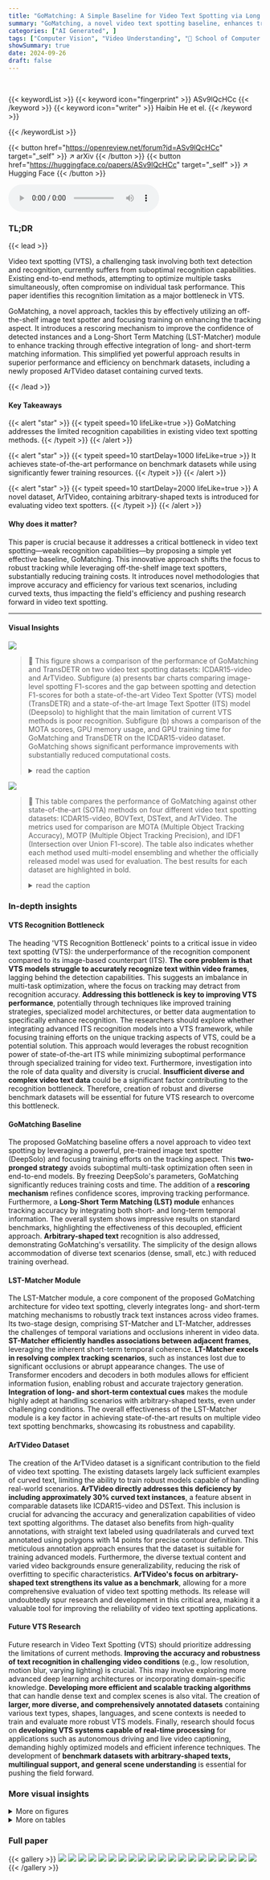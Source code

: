 ```yaml
---
title: "GoMatching: A Simple Baseline for Video Text Spotting via Long and Short Term Matching"
summary: "GoMatching, a novel video text spotting baseline, enhances tracking efficiency while maintaining strong recognition by integrating long- and short-term matching via a Transformer-based module and a re..."
categories: ["AI Generated", ]
tags: ["Computer Vision", "Video Understanding", "🏢 School of Computer Science, National Engineering Research Center for Multimedia Software, and Institute of Artificial Intelligence, Wuhan University",]
showSummary: true
date: 2024-09-26
draft: false
---
```


<br>

{{< keywordList >}}
{{< keyword icon="fingerprint" >}} ASv9lQcHCc {{< /keyword >}}
{{< keyword icon="writer" >}} Haibin He et el. {{< /keyword >}}
 
{{< /keywordList >}}

{{< button href="https://openreview.net/forum?id=ASv9lQcHCc" target="_self" >}}
↗ arXiv
{{< /button >}}
{{< button href="https://huggingface.co/papers/ASv9lQcHCc" target="_self" >}}
↗ Hugging Face
{{< /button >}}



<audio controls>
    <source src="https://ai-paper-reviewer.com/ASv9lQcHCc/podcast.wav" type="audio/wav">
    Your browser does not support the audio element.
</audio>


### TL;DR


{{< lead >}}

Video text spotting (VTS), a challenging task involving both text detection and recognition, currently suffers from suboptimal recognition capabilities. Existing end-to-end methods, attempting to optimize multiple tasks simultaneously, often compromise on individual task performance. This paper identifies this recognition limitation as a major bottleneck in VTS. 

GoMatching, a novel approach, tackles this by effectively utilizing an off-the-shelf image text spotter and focusing training on enhancing the tracking aspect.  It introduces a rescoring mechanism to improve the confidence of detected instances and a Long-Short Term Matching (LST-Matcher) module to enhance tracking through effective integration of long- and short-term matching information. This simplified yet powerful approach results in superior performance and efficiency on benchmark datasets, including a newly proposed ArTVideo dataset containing curved texts.

{{< /lead >}}


#### Key Takeaways

{{< alert "star" >}}
{{< typeit speed=10 lifeLike=true >}} GoMatching addresses the limited recognition capabilities in existing video text spotting methods. {{< /typeit >}}
{{< /alert >}}

{{< alert "star" >}}
{{< typeit speed=10 startDelay=1000 lifeLike=true >}} It achieves state-of-the-art performance on benchmark datasets while using significantly fewer training resources. {{< /typeit >}}
{{< /alert >}}

{{< alert "star" >}}
{{< typeit speed=10 startDelay=2000 lifeLike=true >}} A novel dataset, ArTVideo, containing arbitrary-shaped texts is introduced for evaluating video text spotters. {{< /typeit >}}
{{< /alert >}}

#### Why does it matter?
This paper is crucial because it addresses a critical bottleneck in video text spotting—weak recognition capabilities—by proposing a simple yet effective baseline, GoMatching.  This innovative approach shifts the focus to robust tracking while leveraging off-the-shelf image text spotters, substantially reducing training costs. It introduces novel methodologies that improve accuracy and efficiency for various text scenarios, including curved texts,  thus impacting the field's efficiency and pushing research forward in video text spotting.

------
#### Visual Insights



![](https://ai-paper-reviewer.com/ASv9lQcHCc/figures_1_1.jpg)

> 🔼 This figure shows a comparison of the performance of GoMatching and TransDETR on two video text spotting datasets: ICDAR15-video and ArTVideo.  Subfigure (a) presents bar charts comparing image-level spotting F1-scores and the gap between spotting and detection F1-scores for both a state-of-the-art Video Text Spotter (VTS) model (TransDETR) and a state-of-the-art Image Text Spotter (ITS) model (Deepsolo) to highlight that the main limitation of current VTS methods is poor recognition. Subfigure (b) shows a comparison of the MOTA scores, GPU memory usage, and GPU training time for GoMatching and TransDETR on the ICDAR15-video dataset.  GoMatching shows significant performance improvements with substantially reduced computational costs.
> <details>
> <summary>read the caption</summary>
> Figure 1: (a) 'Gap between Spot. & Det.': the gap between spotting and detection F1-score. As the spotting task involves recognizing the results of the detection process, the detection score is indeed the upper bound of spotting performance. The larger the gap, the poorer the recognition ability. Compared to the ITS model (Deepsolo [5]), the VTS model (TransDETR [12]) presents unsatisfactory image-level text spotting F1-scores, which lag far behind its detection performance, especially on ArTVideo with curved text. It indicates recognition capability is a main bottleneck in the VTS model. (b) GoMatching outperforms TransDETR by over 12 MOTA on ICDAR15-video while saving 197 training GPU hours and 10.8GB memory. Notice that since the pre-training strategies and settings vary between TransDETR and GoMatching, the comparison is focused on the fine-tuning stage.
> </details>





![](https://ai-paper-reviewer.com/ASv9lQcHCc/tables_7_1.jpg)

> 🔼 This table compares the performance of GoMatching against other state-of-the-art (SOTA) methods on four different video text spotting datasets: ICDAR15-video, BOVText, DSText, and ArTVideo.  The metrics used for comparison are MOTA (Multiple Object Tracking Accuracy), MOTP (Multiple Object Tracking Precision), and IDF1 (Intersection over Union F1-score).  The table also indicates whether each method used multi-model ensembling and whether the officially released model was used for evaluation.  The best results for each dataset are highlighted in bold.
> <details>
> <summary>read the caption</summary>
> Table 1: Comparison results with SOTA methods on four distinct datasets. ‘†’ denotes that the results are collected from the official competition website. ‘*’: we use the officially released model for evaluation. ‘M-ME’ indicates whether multi-model ensembling is used. ‘Y’ and ‘N’ stand for yes and no. The best and second-best results are marked in bold and underlined, respectively.
> </details>





### In-depth insights


#### VTS Recognition Bottleneck
The heading 'VTS Recognition Bottleneck' points to a critical issue in video text spotting (VTS): the underperformance of the recognition component compared to its image-based counterpart (ITS).  **The core problem is that VTS models struggle to accurately recognize text within video frames**, lagging behind the detection capabilities. This suggests an imbalance in multi-task optimization, where the focus on tracking may detract from recognition accuracy.  **Addressing this bottleneck is key to improving VTS performance**, potentially through techniques like improved training strategies, specialized model architectures, or better data augmentation to specifically enhance recognition.  The researchers should explore whether integrating advanced ITS recognition models into a VTS framework, while focusing training efforts on the unique tracking aspects of VTS, could be a potential solution. This approach would leverages the robust recognition power of state-of-the-art ITS while minimizing suboptimal performance through specialized training for video text.  Furthermore, investigation into the role of data quality and diversity is crucial.  **Insufficient diverse and complex video text data** could be a significant factor contributing to the recognition bottleneck.  Therefore, creation of robust and diverse benchmark datasets will be essential for future VTS research to overcome this bottleneck.

#### GoMatching Baseline
The proposed GoMatching baseline offers a novel approach to video text spotting by leveraging a powerful, pre-trained image text spotter (DeepSolo) and focusing training efforts on the tracking aspect.  This **two-pronged strategy** avoids suboptimal multi-task optimization often seen in end-to-end models.  By freezing DeepSolo's parameters, GoMatching significantly reduces training costs and time. The addition of a **rescoring mechanism** refines confidence scores, improving tracking performance. Furthermore, a **Long-Short Term Matching (LST) module** enhances tracking accuracy by integrating both short- and long-term temporal information.  The overall system shows impressive results on standard benchmarks, highlighting the effectiveness of this decoupled, efficient approach.  **Arbitrary-shaped text** recognition is also addressed, demonstrating GoMatching's versatility.  The simplicity of the design allows accommodation of diverse text scenarios (dense, small, etc.) with reduced training overhead.

#### LST-Matcher Module
The LST-Matcher module, a core component of the proposed GoMatching architecture for video text spotting, cleverly integrates long- and short-term matching mechanisms to robustly track text instances across video frames.  Its two-stage design, comprising ST-Matcher and LT-Matcher, addresses the challenges of temporal variations and occlusions inherent in video data. **ST-Matcher efficiently handles associations between adjacent frames**, leveraging the inherent short-term temporal coherence. **LT-Matcher excels in resolving complex tracking scenarios**, such as instances lost due to significant occlusions or abrupt appearance changes. The use of Transformer encoders and decoders in both modules allows for efficient information fusion, enabling robust and accurate trajectory generation.  **Integration of long- and short-term contextual cues** makes the module highly adept at handling scenarios with arbitrary-shaped texts, even under challenging conditions.  The overall effectiveness of the LST-Matcher module is a key factor in achieving state-of-the-art results on multiple video text spotting benchmarks, showcasing its robustness and capability.

#### ArTVideo Dataset
The creation of the ArTVideo dataset is a significant contribution to the field of video text spotting.  The existing datasets largely lack sufficient examples of curved text, limiting the ability to train robust models capable of handling real-world scenarios.  **ArTVideo directly addresses this deficiency by including approximately 30% curved text instances**, a feature absent in comparable datasets like ICDAR15-video and DSText. This inclusion is crucial for advancing the accuracy and generalization capabilities of video text spotting algorithms.  The dataset also benefits from high-quality annotations, with straight text labeled using quadrilaterals and curved text annotated using polygons with 14 points for precise contour definition. This meticulous annotation approach ensures that the dataset is suitable for training advanced models.   Furthermore, the diverse textual content and varied video backgrounds ensure generalizability, reducing the risk of overfitting to specific characteristics.  **ArTVideo's focus on arbitrary-shaped text strengthens its value as a benchmark**, allowing for a more comprehensive evaluation of video text spotting methods. Its release will undoubtedly spur research and development in this critical area, making it a valuable tool for improving the reliability of video text spotting applications.

#### Future VTS Research
Future research in Video Text Spotting (VTS) should prioritize addressing the limitations of current methods.  **Improving the accuracy and robustness of text recognition in challenging video conditions** (e.g., low resolution, motion blur, varying lighting) is crucial. This may involve exploring more advanced deep learning architectures or incorporating domain-specific knowledge.  **Developing more efficient and scalable tracking algorithms** that can handle dense text and complex scenes is also vital.  The creation of **larger, more diverse, and comprehensively annotated datasets**  containing various text types, shapes, languages, and scene contexts is needed to train and evaluate more robust VTS models.  Finally, research should focus on **developing VTS systems capable of real-time processing** for applications such as autonomous driving and live video captioning, demanding highly optimized models and efficient inference techniques.  The development of **benchmark datasets with arbitrary-shaped texts, multilingual support, and general scene understanding** is essential for pushing the field forward.


### More visual insights

<details>
<summary>More on figures
</summary>


![](https://ai-paper-reviewer.com/ASv9lQcHCc/figures_3_1.jpg)

> 🔼 The figure illustrates the architecture of GoMatching, a video text spotting method. It comprises three main components: a frozen image text spotter (DeepSolo), a rescoring head, and a Long-Short Term Matching (LST-Matcher) module. The image text spotter initially processes each frame to detect and recognize text instances; a rescoring head then refines the confidence scores to improve the accuracy of text detection in video context. Finally, LST-Matcher, incorporating both short-term and long-term information, links text instances across consecutive frames to generate complete text trajectories. The overall process aims at mitigating performance degradation between image and video domains while ensuring robust text tracking.
> <details>
> <summary>read the caption</summary>
> Figure 2: The overall architecture of GoMatching. The frozen image text spotter provides text spotting results for frames. The rescoring mechanism considers both instance scores from the image text spotter and a trainable rescoring head to reduce performance degradation due to the domain gap. Long-short term matching module (LST-Matcher) assigns IDs to text instances based on the queries in long-short term frames. The yellow star sign ‘★’ indicates the final output of GoMatching.
> </details>



![](https://ai-paper-reviewer.com/ASv9lQcHCc/figures_3_2.jpg)

> 🔼 This figure illustrates the two-stage association process within the Long-Short Term Matching (LST-Matcher) module.  The first stage, using the Short Term Matcher (ST-Matcher), links current text instances to trajectories from the immediately preceding frame. The second stage, employing the Long Term Matcher (LT-Matcher), handles instances not successfully matched in the first stage, using trajectories from further back in the video's history to account for occlusions or significant appearance changes. The blue lines represent associations made by the ST-Matcher, while red lines show those made by the LT-Matcher. This ensures robust tracking across multiple frames by leveraging both short-term and long-term context.
> <details>
> <summary>read the caption</summary>
> Figure 3: The inference pipeline of LST-Matcher, which is a two-stage association process: (1) ST-Matcher associates the instances with trajectories in previous frames as denoted by blue lines. (2) LT-Matcher associates the remaining unmatched instances by utilizing other trajectories in history frames as denoted by red lines.
> </details>



![](https://ai-paper-reviewer.com/ASv9lQcHCc/figures_8_1.jpg)

> 🔼 This figure shows visual examples of video text spotting results obtained using the proposed GoMatching method.  It presents results on four different datasets: ICDAR15-video, BOVText, DSText, and ArTVideo. Each row corresponds to a dataset, displaying several video frames with detected text instances.  Text instances belonging to the same trajectory (tracked across frames) share the same color, illustrating the tracking capabilities of the method. The figure visually demonstrates the effectiveness of GoMatching in various scenarios including different video characteristics and text complexities.
> <details>
> <summary>read the caption</summary>
> Figure 4: Visual results of video text spotting. Images from top to bottom are the results on ICDAR15-video, BOVText, DSText, and ArTVideo, respectively. Text instances belonging to the same trajectory are assigned the same color.
> </details>



![](https://ai-paper-reviewer.com/ASv9lQcHCc/figures_9_1.jpg)

> 🔼 This figure compares the tracking performance of ST-Matcher (short-term matching) and LST-Matcher (long and short-term matching). The top row illustrates a failure case where ST-Matcher leads to ID switches due to missed detections and incorrect associations. The bottom row shows how LST-Matcher effectively addresses this issue by incorporating both short-term and long-term information to maintain consistent tracking of text instances.
> <details>
> <summary>read the caption</summary>
> Figure 5: Visualization results of ST-Matcher and LST-Matcher. The first row shows the failure case that suffers from the ID switches issue when using only ST-Matcher, caused by missed detection and erroneous matching. The second row shows that LST-Matcher effectively mitigates this issue via both long and short term matching. Text instances in the same color represent the same IDs.
> </details>



![](https://ai-paper-reviewer.com/ASv9lQcHCc/figures_13_1.jpg)

> 🔼 This figure shows visual examples from the ArTVideo dataset, highlighting the annotation differences between straight and curved text.  Straight text is annotated using bounding boxes (quadrilaterals), while curved text is annotated with polygons.  The consistent color coding across columns helps to visually track the same text instances through time.
> <details>
> <summary>read the caption</summary>
> Figure 6: Visual examples from our ArTVideo. The straight and curved text are labeled with quadrilaterals and polygons, respectively. The same background color in different frames (columns) denotes the same instance.
> </details>



![](https://ai-paper-reviewer.com/ASv9lQcHCc/figures_13_2.jpg)

> 🔼 This figure showcases the video text spotting results of the GoMatching model on four different datasets: ICDAR15-video, BOVText, DSText, and ArTVideo. Each row displays results from one dataset.  Within each row, multiple images from a video clip are shown with bounding boxes around detected text instances.  The color of the bounding boxes indicates the same text trajectory across consecutive frames. This helps visualize the accuracy of the model's ability to track and recognize text instances over time.
> <details>
> <summary>read the caption</summary>
> Figure 4: Visual results of video text spotting. Images from top to bottom are the results on ICDAR15-video, BOVText, DSText, and ArTVideo, respectively. Text instances belonging to the same trajectory are assigned the same color.
> </details>



![](https://ai-paper-reviewer.com/ASv9lQcHCc/figures_15_1.jpg)

> 🔼 This figure showcases the video text spotting results of GoMatching on four different datasets: ICDAR15-video, BOVText, DSText, and ArTVideo. Each row presents the results from one dataset, showing the detected text instances with bounding boxes.  Text instances belonging to the same trajectory across multiple frames are assigned the same color for easy visualization and tracking. The figure demonstrates GoMatching's ability to accurately detect and track text in various scenarios, including those with arbitrary-shaped texts.
> <details>
> <summary>read the caption</summary>
> Figure 4: Visual results of video text spotting. Images from top to bottom are the results on ICDAR15-video, BOVText, DSText, and ArTVideo, respectively. Text instances belonging to the same trajectory are assigned the same color.
> </details>



![](https://ai-paper-reviewer.com/ASv9lQcHCc/figures_16_1.jpg)

> 🔼 This figure displays the visual results of video text spotting using the GoMatching method on four different datasets: ICDAR15-video, BOVText, DSText, and ArTVideo. Each row presents the results for a specific dataset, showing how the algorithm accurately identifies and tracks text instances across video frames.  Text instances belonging to the same trajectory are highlighted with the same color to help visualize the tracking process.  This is a qualitative assessment demonstrating the effectiveness of the algorithm in handling various text characteristics and scenarios.
> <details>
> <summary>read the caption</summary>
> Figure 4: Visual results of video text spotting. Images from top to bottom are the results on ICDAR15-video, BOVText, DSText, and ArTVideo, respectively. Text instances belonging to the same trajectory are assigned the same color.
> </details>



</details>




<details>
<summary>More on tables
</summary>


![](https://ai-paper-reviewer.com/ASv9lQcHCc/tables_7_2.jpg)
> 🔼 This table presents a comparison of the proposed GoMatching method against state-of-the-art (SOTA) methods on four different video text spotting datasets: ICDAR15-video, BOVText, DSText, and ArTVideo.  The comparison uses three evaluation metrics: MOTA, MOTP, and IDF1, providing a comprehensive assessment of each method's performance on various scenarios and text characteristics.  The table also indicates whether SOTA methods utilized multi-model ensembling and whether the results were obtained from official competition leaderboards or by using officially released models.
> <details>
> <summary>read the caption</summary>
> Table 1: Comparison results with SOTA methods on four distinct datasets. '†' denotes that the results are collected from the official competition website. ‘*': we use the officially released model for evaluation. 'M-ME' indicates whether multi-model ensembling is used. 'Y' and 'N' stand for yes and no. The best and second-best results are marked in bold and underlined, respectively.
> </details>

![](https://ai-paper-reviewer.com/ASv9lQcHCc/tables_7_3.jpg)
> 🔼 This table compares the performance of GoMatching against other state-of-the-art (SOTA) video text spotting methods on four benchmark datasets: ICDAR15-video, BOVText, DSText, and ArTVideo.  The metrics used for comparison are MOTA (Multiple Object Tracking Accuracy), MOTP (Multiple Object Tracking Precision), and IDF1 (Intersection over Union F1-score).  The table also indicates whether each method used multiple model ensembling (M-ME) and whether the official released model was used for evaluation.
> <details>
> <summary>read the caption</summary>
> Table 1: Comparison results with SOTA methods on four distinct datasets. '†' denotes that the results are collected from the official competition website. ‘*': we use the officially released model for evaluation. 'M-ME' indicates whether multi-model ensembling is used. 'Y' and 'N' stand for yes and no. The best and second-best results are marked in bold and underlined, respectively.
> </details>

![](https://ai-paper-reviewer.com/ASv9lQcHCc/tables_7_4.jpg)
> 🔼 This table compares the performance of GoMatching against other state-of-the-art (SOTA) methods on four video text spotting datasets: ICDAR15-video, BOVText, DSText, and ArTVideo.  For each dataset, it presents the MOTA, MOTP, and IDF1 scores, key metrics for evaluating video text spotting performance.  The table also notes whether the competing methods used multiple models, and whether the results were obtained from official competitions or using the officially released model weights.  The best and second-best results for each metric are highlighted.
> <details>
> <summary>read the caption</summary>
> Table 1: Comparison results with SOTA methods on four distinct datasets. '†' denotes that the results are collected from the official competition website. ‘*': we use the officially released model for evaluation. 'M-ME' indicates whether multi-model ensembling is used. 'Y' and 'N' stand for yes and no. The best and second-best results are marked in bold and underlined, respectively.
> </details>

![](https://ai-paper-reviewer.com/ASv9lQcHCc/tables_8_1.jpg)
> 🔼 This table presents the ablation study results, showing the impact of different components of the GoMatching model on its performance.  It shows how using queries instead of RoI features, different scoring mechanisms (original DeepSolo scores, rescored scores, fused scores), and different combinations of the Long-Term Matcher and Short-Term Matcher impact MOTA, MOTP, and IDF1 scores.  This helps assess the contribution of each component.
> <details>
> <summary>read the caption</summary>
> Table 2: Impact of difference components in the proposed GoMatching. 'Query' indicates that LST-Matcher employs the queries of high-score text instances for association, otherwise RoI features. Column 'Scoring' indicates the employed scoring mechanism, in which ‘O' means using the original scores from DeepSolo, 'R' means using the scores recomputed by the rescoring head, and 'F' means using the fusion scores obtained from the rescoring mechanism.
> </details>

![](https://ai-paper-reviewer.com/ASv9lQcHCc/tables_9_1.jpg)
> 🔼 This table presents an ablation study on different training strategies for GoMatching on the ICDAR15-video dataset.  It compares the performance (MOTA, MOTP, IDF1) of three approaches: training only the tracker, pre-training the image spotter then training the tracker, and end-to-end training of both.  The end-to-end training explores different learning rates for the decoder of the image spotter. The results highlight the impact of various training strategies on the model's performance.
> <details>
> <summary>read the caption</summary>
> Table 3: Results of GoMatching under various training settings on the ICDAR15-video dataset. 'Only Image Spotter' and 'Only Tracker' refer to fine-tuning either the image spotter or tracker with another module fixed. 'End-to-End' denotes that training the image spotter and tracker in an end-to-end manner. '0.001', ‘0.01' and '0.1' correspond to the ratios of the learning rate employed by the decoder of the image text spotter relative to the base learning rate. Due to constraints in training resources, we only optimize the parameters of the decoder component for the image text spotter.
> </details>

![](https://ai-paper-reviewer.com/ASv9lQcHCc/tables_14_1.jpg)
> 🔼 This table presents the results of ablation studies performed on the ICDAR15-video dataset to determine the optimal number of frames (T) to consider for long-term associations in the LT-Matcher component of the GoMatching model.  The max number of history frames in the tracking memory bank is always one less than T (H = T-1).  The table shows the impact of varying the frame number (T) on three key evaluation metrics: MOTA, MOTP, and IDF1. The best-performing value of T for each metric is highlighted in bold.
> <details>
> <summary>read the caption</summary>
> Table 4: Ablation studies on the number of frames (T) for long-term association in LT-Matcher, and the max number of history frames in tracking memory bank is H = T – 1). Experiments are conducted on ICDAR15-video and the best results are marked in bold.
> </details>

![](https://ai-paper-reviewer.com/ASv9lQcHCc/tables_14_2.jpg)
> 🔼 This table compares the performance of GoMatching against state-of-the-art (SOTA) methods on four video text spotting datasets: ICDAR15-video, BOVText, DSText, and ArTVideo.  It shows the MOTA, MOTP, and IDF1 scores for each method, indicating the accuracy and efficiency of text spotting. The table also notes whether methods used multi-model ensembles and whether the models used were officially released models or not.  It highlights the superior performance of GoMatching in achieving new state-of-the-art results.
> <details>
> <summary>read the caption</summary>
> Table 1: Comparison results with SOTA methods on four distinct datasets. '†' denotes that the results are collected from the official competition website. ‘*': we use the officially released model for evaluation. 'M-ME' indicates whether multi-model ensembling is used. 'Y' and 'N' stand for yes and no. The best and second-best results are marked in bold and underlined, respectively.
> </details>

![](https://ai-paper-reviewer.com/ASv9lQcHCc/tables_14_3.jpg)
> 🔼 This table presents the results of three different score fusion strategies used in the rescoring mechanism of GoMatching on the ICDAR15-video dataset.  The strategies compared are the arithmetic mean, the geometric mean, and selecting the maximum score.  The table shows the resulting MOTA, MOTP, and IDF1 scores for each strategy. The best performing strategy for each metric is highlighted in bold.
> <details>
> <summary>read the caption</summary>
> Table 5: Results of different score fusion strategies on ICDAR5-video. ‘Mean’, ‘Geo-mean’, and ‘Maximum’ denote the arithmetic mean, geometric mean, and the maximum score fusion strategies, respectively. The best results are highlighted in bold.
> </details>

![](https://ai-paper-reviewer.com/ASv9lQcHCc/tables_14_4.jpg)
> 🔼 This table presents a comparison of the proposed GoMatching method with state-of-the-art (SOTA) methods on four video text spotting datasets: ICDAR15-video, BOVText, DSText, and ArTVideo.  The table displays the performance metrics (MOTA, MOTP, and IDF1) achieved by each method on each dataset. It also indicates whether the method used multi-model ensembling and whether the official model was used for evaluation. The best and second-best results for each metric are highlighted.
> <details>
> <summary>read the caption</summary>
> Table 1: Comparison results with SOTA methods on four distinct datasets. ‘†’ denotes that the results are collected from the official competition website. ‘*’: we use the officially released model for evaluation. ‘M-ME’ indicates whether multi-model ensembling is used. ‘Y’ and ‘N’ stand for yes and no. The best and second-best results are marked in bold and underlined, respectively.
> </details>

![](https://ai-paper-reviewer.com/ASv9lQcHCc/tables_15_1.jpg)
> 🔼 This table presents a comparison of video text detection performance on the ICDAR2013-video dataset.  Three methods are compared: Free, TransDETR, and GoMatching (with and without the rescoring mechanism). The results are given in terms of precision, recall, and F-measure. GoMatching achieves the best F-measure, highlighting its effectiveness in video text detection.
> <details>
> <summary>read the caption</summary>
> Table 8: Video text detection performance on ICDAR2013-video [41]. The best results are highlighted in bold.
> </details>

![](https://ai-paper-reviewer.com/ASv9lQcHCc/tables_15_2.jpg)
> 🔼 This table compares the Average Precision (AP) of object detection on the ICDAR13-video dataset with and without the rescoring mechanism.  The rescoring mechanism improves the overall AP, particularly for smaller objects (APs) and medium-sized objects (APm). This highlights the benefits of the rescoring mechanism in improving detection performance.
> <details>
> <summary>read the caption</summary>
> Table 9: Comparison results of detection AP on the ICDAR13-video between with and without the rescoring mechanism.
> </details>

</details>




### Full paper

{{< gallery >}}
<img src="https://ai-paper-reviewer.com/ASv9lQcHCc/1.png" class="grid-w50 md:grid-w33 xl:grid-w25" />
<img src="https://ai-paper-reviewer.com/ASv9lQcHCc/2.png" class="grid-w50 md:grid-w33 xl:grid-w25" />
<img src="https://ai-paper-reviewer.com/ASv9lQcHCc/3.png" class="grid-w50 md:grid-w33 xl:grid-w25" />
<img src="https://ai-paper-reviewer.com/ASv9lQcHCc/4.png" class="grid-w50 md:grid-w33 xl:grid-w25" />
<img src="https://ai-paper-reviewer.com/ASv9lQcHCc/5.png" class="grid-w50 md:grid-w33 xl:grid-w25" />
<img src="https://ai-paper-reviewer.com/ASv9lQcHCc/6.png" class="grid-w50 md:grid-w33 xl:grid-w25" />
<img src="https://ai-paper-reviewer.com/ASv9lQcHCc/7.png" class="grid-w50 md:grid-w33 xl:grid-w25" />
<img src="https://ai-paper-reviewer.com/ASv9lQcHCc/8.png" class="grid-w50 md:grid-w33 xl:grid-w25" />
<img src="https://ai-paper-reviewer.com/ASv9lQcHCc/9.png" class="grid-w50 md:grid-w33 xl:grid-w25" />
<img src="https://ai-paper-reviewer.com/ASv9lQcHCc/10.png" class="grid-w50 md:grid-w33 xl:grid-w25" />
<img src="https://ai-paper-reviewer.com/ASv9lQcHCc/11.png" class="grid-w50 md:grid-w33 xl:grid-w25" />
<img src="https://ai-paper-reviewer.com/ASv9lQcHCc/12.png" class="grid-w50 md:grid-w33 xl:grid-w25" />
<img src="https://ai-paper-reviewer.com/ASv9lQcHCc/13.png" class="grid-w50 md:grid-w33 xl:grid-w25" />
<img src="https://ai-paper-reviewer.com/ASv9lQcHCc/14.png" class="grid-w50 md:grid-w33 xl:grid-w25" />
<img src="https://ai-paper-reviewer.com/ASv9lQcHCc/15.png" class="grid-w50 md:grid-w33 xl:grid-w25" />
<img src="https://ai-paper-reviewer.com/ASv9lQcHCc/16.png" class="grid-w50 md:grid-w33 xl:grid-w25" />
<img src="https://ai-paper-reviewer.com/ASv9lQcHCc/17.png" class="grid-w50 md:grid-w33 xl:grid-w25" />
<img src="https://ai-paper-reviewer.com/ASv9lQcHCc/18.png" class="grid-w50 md:grid-w33 xl:grid-w25" />
<img src="https://ai-paper-reviewer.com/ASv9lQcHCc/19.png" class="grid-w50 md:grid-w33 xl:grid-w25" />
<img src="https://ai-paper-reviewer.com/ASv9lQcHCc/20.png" class="grid-w50 md:grid-w33 xl:grid-w25" />
{{< /gallery >}}